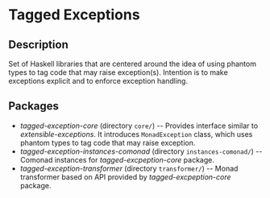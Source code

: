 Tagged Exceptions
=================

Description
-----------

Set of Haskell libraries that are centered around the idea of using phantom
types to tag code that may raise exception(s).  Intention is to make exceptions
explicit and to enforce exception handling.


Packages
--------

* *tagged-exception-core* (directory `core/`) -- Provides interface similar to
  *extensible-exceptions*.  It introduces `MonadException` class, which uses
  phantom types to tag code that may raise exception.
* *tagged-exception-instances-comonad* (directory `instances-comonad/`) --
  Comonad instances for *tagged-excpeption-core* package.
* *tagged-exception-transformer* (directory `transformer/`) -- Monad
  transformer based on API provided by *tagged-excpeption-core* package.
